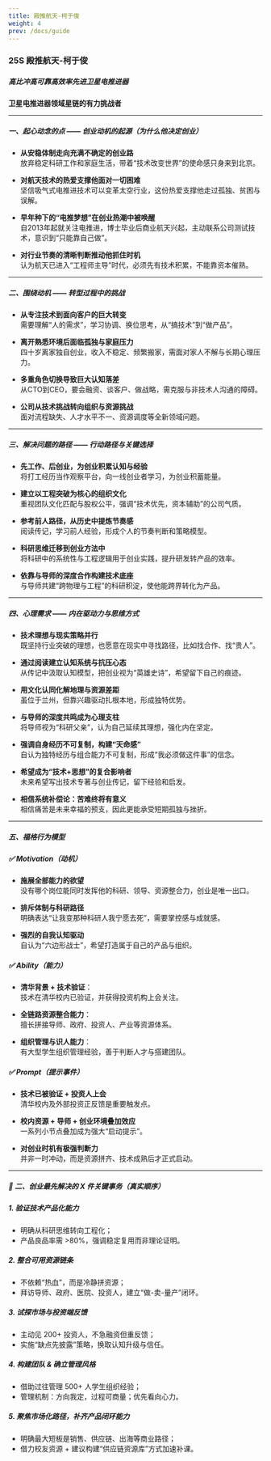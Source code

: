 ```yaml
---
title: 殿推航天-柯于俊
weight: 4
prev: /docs/guide
---
```


### 25S 殿推航天-柯于俊  
##### 高比冲高可靠高效率先进卫星电推进器  
**卫星电推进器领域星链的有力挑战者**

---

##### 一、起心动念的点 —— 创业动机的起源（为什么他决定创业）

- **从安稳体制走向充满不确定的创业路**  
  放弃稳定科研工作和家庭生活，带着“技术改变世界”的使命感只身来到北京。

- **对航天技术的热爱支撑他面对一切困难**  
  坚信吸气式电推进技术可以变革太空行业，这份热爱支撑他走过孤独、贫困与误解。

- **早年种下的“电推梦想”在创业热潮中被唤醒**  
  自2013年起就关注电推进，博士毕业后商业航天兴起，主动联系公司测试技术，意识到“只能靠自己做”。

- **对行业节奏的清晰判断推动他抓住时机**  
  认为航天已进入“工程师主导”时代，必须先有技术积累，不能靠资本催熟。

---

##### 二、围绕动机 —— 转型过程中的挑战

- **从专注技术到面向客户的巨大转变**  
  需要理解“人的需求”，学习协调、换位思考，从“搞技术”到“做产品”。

- **离开熟悉环境后面临孤独与家庭压力**  
  四十岁离家独自创业，收入不稳定、频繁搬家，需面对家人不解与长期心理压力。

- **多重角色切换导致巨大认知落差**  
  从CTO到CEO，要会融资、谈客户、做战略，需克服与非技术人沟通的障碍。

- **公司从技术挑战转向组织与资源挑战**  
  面对流程缺失、人才水平不一、资源调度等全新领域问题。

---

##### 三、解决问题的路径 —— 行动路径与关键选择

- **先工作、后创业，为创业积累认知与经验**  
  将打工经历当作观察平台，向一线创业者学习，为创业积蓄能量。

- **建立以工程突破为核心的组织文化**  
  重视团队文化匹配与股权公平，强调“技术优先，资本辅助”的公司气质。

- **参考前人路径，从历史中提炼节奏感**  
  阅读传记，学习前人经验，形成个人的节奏判断和策略模型。

- **科研思维迁移到创业方法中**  
  将科研中的系统性与工程逻辑用于创业实践，提升研发转产品的效率。

- **依靠与导师的深度合作构建技术底座**  
  与导师共建“跨物理与工程”的科研积淀，使他能跨界转化为产品。

---

##### 四、心理需求 —— 内在驱动力与思维方式

- **技术理想与现实策略并行**  
  既坚持行业突破的理想，也愿意在现实中寻找路径，比如找合作、找“贵人”。

- **通过阅读建立认知系统与抗压心态**  
  从传记中汲取认知模型，把创业视为“英雄史诗”，希望留下自己的痕迹。

- **用文化认同化解地理与资源差距**  
  虽位于兰州，但靠兴趣驱动扎根本地，形成独特优势。

- **与导师的深度共鸣成为心理支柱**  
  将导师视为“科研父亲”，认为自己延续其理想，强化内在坚定。

- **强调自身经历不可复制，构建“天命感”**  
  自认为独特经历与组合能力不可复制，形成“我必须做这件事”的信念。

- **希望成为“技术+思想”的复合影响者**  
  未来希望写出技术专著与创业传记，留下经验和启发。

- **相信系统补偿论：苦难终将有意义**  
  相信痛苦是未来幸福的预支，因此更能承受短期孤独与挫折。

---

##### 五、福格行为模型

##### ✅ Motivation（动机）

- **施展全部能力的欲望**  
  没有哪个岗位能同时发挥他的科研、领导、资源整合力，创业是唯一出口。

- **排斥体制与科研路径**  
  明确表达“让我变那种科研人我宁愿去死”，需要掌控感与成就感。

- **强烈的自我认知驱动**  
  自认为“六边形战士”，希望打造属于自己的产品与组织。

##### ✅ Ability（能力）

- **清华背景 + 技术验证**：  
  技术在清华校内已验证，并获得投资机构上会关注。

- **全链路资源整合能力**：  
  擅长拼接导师、政府、投资人、产业等资源体系。

- **组织管理与识人能力**：  
  有大型学生组织管理经验，善于判断人才与搭建团队。

##### ✅ Prompt（提示事件）

- **技术已被验证 + 投资人上会**  
  清华校内及外部投资正反馈是重要触发点。

- **校内资源 + 导师 + 创业环境叠加效应**  
  一系列小节点叠加成为强大“启动提示”。

- **对创业时机有极强判断力**  
  并非一时冲动，而是资源拼齐、技术成熟后才正式启动。

---

##### 🚀 二、创业最先解决的 X 件关键事务（真实顺序）

##### 1. 验证技术产品化能力

- 明确从科研思维转向工程化；
- 产品良品率需 >80%，强调稳定复用而非理论证明。

##### 2. 整合可用资源链条

- 不依赖“热血”，而是冷静拼资源；
- 拜访导师、政府、医院、投资人，建立“做-卖-量产”闭环。

##### 3. 试探市场与投资端反馈

- 主动见 200+ 投资人，不急融资但重反馈；
- 实施“缺点先披露”策略，换取认知升级与信任。

##### 4. 构建团队 & 确立管理风格

- 借助过往管理 500+ 人学生组织经验；
- 管理机制：方向我定，过程可商量；优先看向心力。

##### 5. 聚焦市场化路径，补齐产品闭环能力

- 明确最大短板是销售、供应链、出海等商业路径；
- 借力校友资源 + 建议构建“供应链资源库”方式加速补课。



